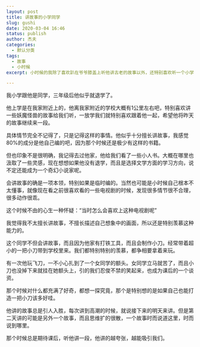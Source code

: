 ```yaml
---
layout: post
title: 讲故事的小学同学
slug: gushi
date: 2020-03-04 16:46
status: publish
author: 杰夫
categories: 
  - 默认分类
tags: 
  - 故事
  - 小时候
excerpt: 小时候的我除了喜欢趴在爷爷膝盖上听他讲古老的故事以外，还特别喜欢听一个小学同学讲一些野兽的冒险故事。

---
```


 我小学跟他是同学，三年级后他似乎就退学了。



他上学是在我家附近上的，他离我家附近的学校大概有1公里左右吧，特别喜欢讲一些妖魔怪兽的故事给我们听，一放学我们就特别喜欢跟着他一起，希望他将昨天的故事继续来一段。



具体情节完全不记得了，只是记得这样的事情。他似乎十分擅长讲故事，我感觉80%的成分是他自己编的吧，因为那个时候还是极少有这样的书籍。



但也印象不是很明确，我记得去过他家，他给我们看了一些小人书。大概在哪里也汲取了一些灵感，现在想想如果他没有退学，而且是选择文学方面的学习方向，说不定还能成为一个奇幻小说家呢。



会讲故事的确是一项本领，特别如果是临时编的。当然也可能是小时候自己根本不太懂事，就像现在看之前很喜欢看的一些电视剧的时候，发现很多情节很不合理，很多动作很乖。



这个时候不由的心生一种怀疑：“当时怎么会喜欢上这种电视剧呢”



我觉得我不太擅长讲故事，不擅长描述自己想象中的画面，所以还是特别羡慕这种能力的。



这个同学不但会讲故事，而且因为他家有打铁工具，而且会制作小刀。经常带着超小的一把小刀带到学校里来。我们都特别特别的羡慕，都争相要拿着来玩。



有一次他玩飞刀，一不小心扎到了一个女同学的额头。女同学立马就苦了，而且小刀也没掉下来就挂在她额头上，引的我们忍俊不禁的笑起来，也成为课后的一个谈资。



那个时候对什么都充满了好奇，都想一探究竟，那个是特别想的是如果自己也能打造一把小刀该多好哇。



他讲的故事总是引人入胜，每次讲到高潮的时候，就说接下来的明天来讲。但是第二天讲的可能是另外一个故事，而且思维扩的很散，一个故事时而说道这里，时而说到哪里。



那个时候总是期待课后，听他讲一段，他讲的越夸张，越能吸引我们。